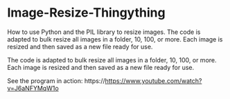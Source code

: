 # Image-Resize-Thingything
How to use Python and the PIL library to resize images.  The code is adapted to  bulk resize all images in a folder, 10, 100, or more. Each image is resized and then saved as a new file ready for use.

The code is adapted to  bulk resize all images in a folder, 10, 100, or more. Each image is resized and then saved as a new file ready for use.

See the program in action: https://https://www.youtube.com/watch?v=J6aNFYMqW1o
